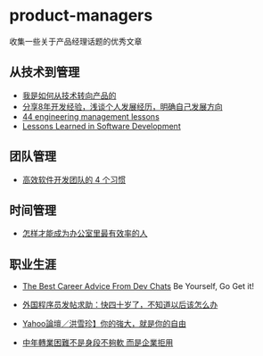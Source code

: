 # product-managers
收集一些关于产品经理话题的优秀文章

## 从技术到管理

- [我是如何从技术转向产品的][1]
- [分享8年开发经验，浅谈个人发展经历，明确自己发展方向][3]
- [44 engineering management lessons][4]
- [Lessons Learned in Software Development][5]

## 团队管理

- [高效软件开发团队的 4 个习惯](https://www.infoq.cn/article/517kFYONBzB8ba5vPeS0)

## 时间管理

- [怎样才能成为办公室里最有效率的人][2]

## 职业生涯

- [The Best Career Advice From Dev Chats](https://www.samjarman.co.nz/blog/career-advice) Be Yourself, Go Get it!
- [外国程序员发帖求助：快四十岁了，不知道以后该怎么办](http://36kr.com/p/5133609.html)
- [Yahoo論壇／洪雪珍】你的強大，就是你的自由](https://tw.news.yahoo.com/%E3%80%90yahoo%E8%AB%96%E5%A3%87%EF%BC%8F%E6%B4%AA%E9%9B%AA%E7%8F%8D%E3%80%91%E4%BD%A0%E7%9A%84%E5%BC%B7%E5%A4%A7%EF%BC%8C%E5%B0%B1%E6%98%AF%E4%BD%A0%E7%9A%84%E8%87%AA%E7%94%B1-060016203.html)
- [中年轉業困難不是身段不夠軟 而是企業拒用](https://tw.news.yahoo.com/%E3%80%90yahoo%E8%AB%96%E5%A3%87%EF%BC%8F%E6%B4%AA%E9%9B%AA%E7%8F%8D%E3%80%91%E4%B8%AD%E5%B9%B4%E8%BD%89%E6%A5%AD%E5%9B%B0%E9%9B%A3%E4%B8%8D%E6%98%AF%E8%BA%AB%E6%AE%B5%E4%B8%8D%E5%A4%A0%E8%BB%9F-060009616.html)

  [1]: http://www.woshipm.com/pmd/224062.html
  [2]: http://mp.weixin.qq.com/s?__biz=MzA3NTM4NDE2Mw==&mid=2649546043&idx=1&sn=834765d6466c363a169dae17a6abcca5&scene=2&srcid=09031Ex5LSn3p6Vq49dm3d0i&from=timeline&isappinstalled=0#wechat_redirect
  [3]: http://kb.cnblogs.com/page/104736/
  [4]: http://www.defmacro.org/2014/10/03/engman.html
  [5]: https://henrikwarne.com/2015/04/16/lessons-learned-in-software-development/

